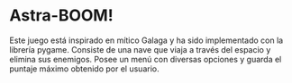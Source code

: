 # Astra-BOOM!
Este juego está inspirado en mítico Galaga y ha sido implementado con la librería pygame. Consiste de una nave que
viaja a través del espacio y elimina sus enemigos. Posee un menú con diversas
opciones y guarda el puntaje máximo obtenido por el usuario.
